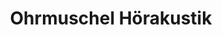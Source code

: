 ---
title: "Ohrmuschel Hörakustik"
url: /timmendorfer-strand/ohrmuschel-hoerakustik/
shop: Hörgeräte
---